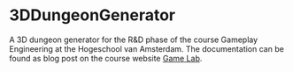 # 3DDungeonGenerator

A 3D dungeon generator for the R&amp;D phase of the course Gameplay Engineering at the Hogeschool van Amsterdam.
The documentation can be found as blog post on the course website [Game Lab](https://summit-2223-sem1.game-lab.nl/?p=73).
